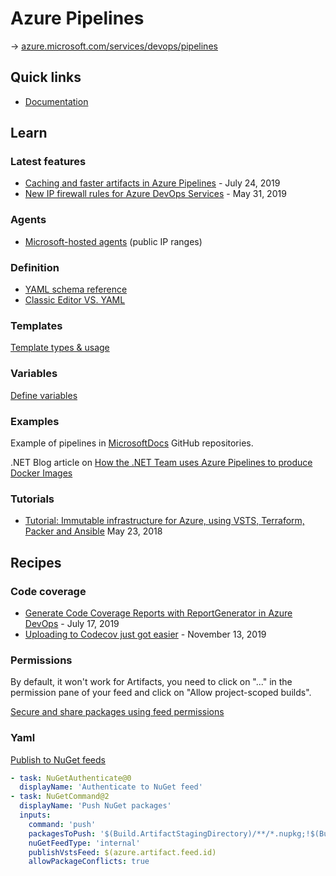 # Azure Pipelines

→ [azure.microsoft.com/services/devops/pipelines](https://azure.microsoft.com/en-us/services/devops/pipelines/)

## Quick links

- [Documentation](https://docs.microsoft.com/en-us/azure/devops/pipelines/)

## Learn

### Latest features

* [Caching and faster artifacts in Azure Pipelines](https://devblogs.microsoft.com/devops/caching-and-faster-artifacts-in-azure-pipelines/) - July 24, 2019
* [New IP firewall rules for Azure DevOps Services](https://devblogs.microsoft.com/devops/new-ip-firewall-rules-for-azure-devops/) - May 31, 2019

### Agents

* [Microsoft-hosted agents](https://docs.microsoft.com/en-us/azure/devops/pipelines/agents/hosted?view=azure-devops&tabs=yaml) (public IP ranges)

### Definition

* [YAML schema reference](https://docs.microsoft.com/fr-fr/azure/devops/pipelines/yaml-schema)
* [Classic Editor VS. YAML](https://www.marcusfelling.com/blog/2020/azure-pipelines-classic-editor-vs-yaml/)

### Templates

[Template types & usage](https://docs.microsoft.com/en-us/azure/devops/pipelines/process/templates)

### Variables

[Define variables](https://docs.microsoft.com/en-us/azure/devops/pipelines/process/variables)

### Examples

Example of pipelines in [MicrosoftDocs](https://github.com/MicrosoftDocs) GitHub repositories.

.NET Blog article on [How the .NET Team uses Azure Pipelines to produce Docker Images](https://devblogs.microsoft.com/dotnet/how-the-net-team-uses-azure-pipelines-to-produce-docker-images/)

### Tutorials

- [Tutorial: Immutable infrastructure for Azure, using VSTS, Terraform, Packer and Ansible](https://cloudblogs.microsoft.com/opensource/2018/05/23/immutable-infrastructure-azure-vsts-terraform-packer-ansible/) May 23, 2018

## Recipes

### Code coverage

* [Generate Code Coverage Reports with ReportGenerator in Azure DevOps](https://ardalis.com/generate-code-coverage-reports-with-reportgenerator-in-azure-devops) - July 17, 2019
* [Uploading to Codecov just got easier](https://devblogs.microsoft.com/devops/uploading-to-codecov-just-got-easier/) - November 13, 2019

### Permissions

By default, it won't work for Artifacts, you need to click on "..." in the permission pane of your feed and click on "Allow project-scoped builds".

[Secure and share packages using feed permissions](https://docs.microsoft.com/en-us/azure/devops/artifacts/feeds/feed-permissions)

### Yaml

[Publish to NuGet feeds](https://docs.microsoft.com/en-us/azure/devops/pipelines/artifacts/nuget)

```yaml
- task: NuGetAuthenticate@0
  displayName: 'Authenticate to NuGet feed'
- task: NuGetCommand@2
  displayName: 'Push NuGet packages'
  inputs:
    command: 'push'
    packagesToPush: '$(Build.ArtifactStagingDirectory)/**/*.nupkg;!$(Build.ArtifactStagingDirectory)/**/*.symbols.nupkg'
    nuGetFeedType: 'internal'
    publishVstsFeed: $(azure.artifact.feed.id)
    allowPackageConflicts: true
```
